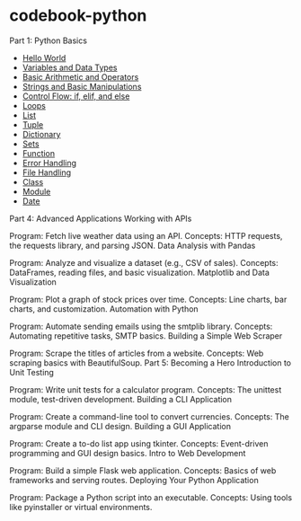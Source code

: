 # codebook-python

Part 1: Python Basics

- [Hello World](./src/01_hello_world/program.py)
- [Variables and Data Types](./src/02_variables/program.py)
- [Basic Arithmetic and Operators](./src/03_operations/program.py)
- [Strings and Basic Manipulations](./src/04_strings/program.py)
- [Control Flow: if, elif, and else](./src/05_control_flow/program.py)
- [Loops](./src/06_loops/program.py)
- [List](./src/07_list/program.py)
- [Tuple](./src/08_tuple/program.py)
- [Dictionary](./src/09_dictionary/program.py)
- [Sets](./src/10_sets/program.py)
- [Function](./src/11_functions/program.py)
- [Error Handling](./src/12_error_handling/program.py)
- [File Handling](./src/13_file_handling/program.py)
- [Class](./src/14_class/program.py)
- [Module](./src/15_modules/program.py)
- [Date](./src/16_dates/program.py)


Part 4: Advanced Applications
Working with APIs

Program: Fetch live weather data using an API.
Concepts: HTTP requests, the requests library, and parsing JSON.
Data Analysis with Pandas

Program: Analyze and visualize a dataset (e.g., CSV of sales).
Concepts: DataFrames, reading files, and basic visualization.
Matplotlib and Data Visualization

Program: Plot a graph of stock prices over time.
Concepts: Line charts, bar charts, and customization.
Automation with Python

Program: Automate sending emails using the smtplib library.
Concepts: Automating repetitive tasks, SMTP basics.
Building a Simple Web Scraper

Program: Scrape the titles of articles from a website.
Concepts: Web scraping basics with BeautifulSoup.
Part 5: Becoming a Hero
Introduction to Unit Testing

Program: Write unit tests for a calculator program.
Concepts: The unittest module, test-driven development.
Building a CLI Application

Program: Create a command-line tool to convert currencies.
Concepts: The argparse module and CLI design.
Building a GUI Application

Program: Create a to-do list app using tkinter.
Concepts: Event-driven programming and GUI design basics.
Intro to Web Development

Program: Build a simple Flask web application.
Concepts: Basics of web frameworks and serving routes.
Deploying Your Python Application

Program: Package a Python script into an executable.
Concepts: Using tools like pyinstaller or virtual environments.